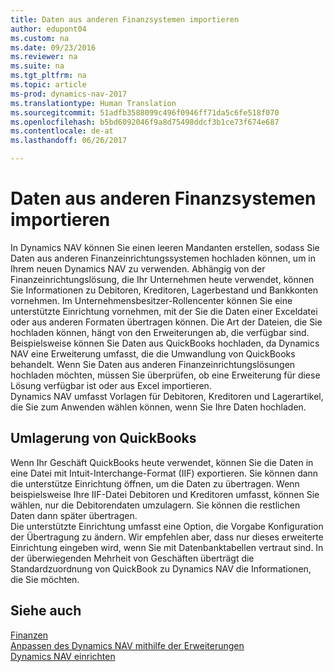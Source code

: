 ```yaml
---
title: Daten aus anderen Finanzsystemen importieren
author: edupont04
ms.custom: na
ms.date: 09/23/2016
ms.reviewer: na
ms.suite: na
ms.tgt_pltfrm: na
ms.topic: article
ms-prod: dynamics-nav-2017
ms.translationtype: Human Translation
ms.sourcegitcommit: 51adfb3588099c496f0946ff71da5c6fe518f070
ms.openlocfilehash: b5bd6092046f9a8d75498ddcf3b1ce73f674e687
ms.contentlocale: de-at
ms.lasthandoff: 06/26/2017

---
```


# <a name="import-data-from-other-finance-systems"></a>Daten aus anderen Finanzsystemen importieren
In Dynamics NAV können Sie einen leeren Mandanten erstellen, sodass Sie Daten aus anderen Finanzeinrichtungssystemen hochladen können, um in Ihrem neuen Dynamics NAV zu verwenden. Abhängig von der Finanzeinrichtungslösung, die Ihr Unternehmen heute verwendet, können Sie Informationen zu Debitoren, Kreditoren, Lagerbestand und Bankkonten vornehmen.
Im Unternehmensbesitzer-Rollencenter können Sie eine unterstützte Einrichtung vornehmen, mit der Sie die Daten einer Exceldatei oder aus anderen Formaten übertragen können. Die Art der Dateien, die Sie hochladen können, hängt von den Erweiterungen ab, die verfügbar sind. Beispielsweise können Sie Daten aus QuickBooks hochladen, da Dynamics NAV eine Erweiterung umfasst, die die Umwandlung von QuickBooks behandelt. Wenn Sie Daten aus anderen Finanzeinrichtungslösungen hochladen möchten, müssen Sie überprüfen, ob eine Erweiterung für diese Lösung verfügbar ist oder aus Excel importieren.  
Dynamics NAV umfasst Vorlagen für Debitoren, Kreditoren und Lagerartikel, die Sie zum Anwenden wählen können, wenn Sie Ihre Daten hochladen.  

## <a name="transfer-from-quickbooks"></a>Umlagerung von QuickBooks
Wenn Ihr Geschäft QuickBooks heute verwendet, können Sie die Daten in eine Datei mit Intuit-Interchange-Format (IIF) exportieren. Sie können dann die unterstütze Einrichtung öffnen, um die Daten zu übertragen.
Wenn beispielsweise Ihre IIF-Datei Debitoren und Kreditoren umfasst, können Sie wählen, nur die Debitorendaten umzulagern. Sie können die restlichen Daten dann später übertragen.  
Die unterstützte Einrichtung umfasst eine Option, die Vorgabe Konfiguration der Übertragung zu ändern. Wir empfehlen aber, dass nur dieses erweiterte Einrichtung eingeben wird, wenn Sie mit Datenbanktabellen vertraut sind. In der überwiegenden Mehrheit von Geschäften überträgt die Standardzuordnung von QuickBook zu Dynamics NAV die Informationen, die Sie möchten.

## <a name="see-also"></a>Siehe auch
[Finanzen](finance-setup.md)  
[Anpassen des Dynamics NAV mithilfe der Erweiterungen](ui-extensions.md)   
[Dynamics NAV einrichten](setup.md)

